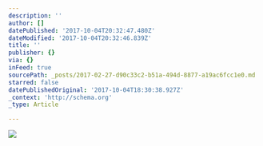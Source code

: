 ```yaml
---
description: ''
author: []
datePublished: '2017-10-04T20:32:47.480Z'
dateModified: '2017-10-04T20:32:46.839Z'
title: ''
publisher: {}
via: {}
inFeed: true
sourcePath: _posts/2017-02-27-d90c33c2-b51a-494d-8877-a19ac6fcc1e0.md
starred: false
datePublishedOriginal: '2017-10-04T18:30:38.927Z'
_context: 'http://schema.org'
_type: Article

---
```

![](https://the-grid-user-content.s3-us-west-2.amazonaws.com/34bc31b4-1854-44f4-9152-141e76b6d876.jpg)